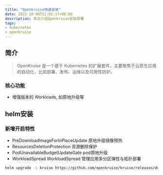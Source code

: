 ```yaml
---
title: "Openkruise快速安装"
date: 2021-10-06T11:01:17+08:00
description: 本文介绍Openkruise安装部署
tags:
- kubernetes
- openkruise
---
```


<!-- truncate -->

## 简介

> OpenKruise 是一个基于 Kubernetes 的扩展套件，主要聚焦于云原生应用的自动化，比如部署、发布、运维以及可用性防护。

### 核心功能

- 增强版本的 Workloads, 如原地升级等

## helm安装

### 新增开启特性

- PreDownloadImageForInPlaceUpdate 原地升级镜像预热
- ResourcesDeletionProtection 资源删除保护
- PodUnavailableBudgetUpdateGate pod原地升级
- WorkloadSpread WorkloadSpread 管理应用多分区弹性与拓扑部署

```bash
helm upgrade -i kruise https://github.com/openkruise/kruise/releases/download/v0.10.0/kruise-chart.tgz  --set featureGates="ResourcesDeletionProtection=true\,PreDownloadImageForInPlaceUpdate=true\,PodUnavailableBudgetUpdateGate=true\,WorkloadSpread=true"
```
